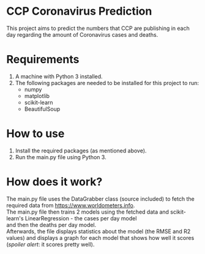 # CCP Coronavirus Prediction
This project aims to predict the numbers that CCP are publishing in each day regarding the amount of Coronavirus cases and deaths.

# Requirements
1. A machine with Python 3 installed.
2. The following packages are needed to be installed for this project to run:
    - numpy
    - matplotlib
    - scikit-learn
    - BeautifulSoup

# How to use
1. Install the required packages (as mentioned above).
2. Run the main.py file using Python 3.

# How does it work?
The main.py file uses the DataGrabber class (source included) to fetch the required data from https://www.worldometers.info.  
The main.py file then trains 2 models using the fetched data and scikit-learn's LinearRegression - the cases per day model  
and then the deaths per day model.  
Afterwards, the file displays statistics about the model (the RMSE and R2 values) and displays a graph for each model that shows how well it scores
(*spoiler alert*: it scores pretty well).
